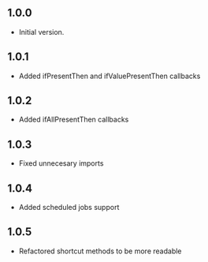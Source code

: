 ## 1.0.0

- Initial version.

## 1.0.1

- Added ifPresentThen and ifValuePresentThen callbacks

## 1.0.2

- Added ifAllPresentThen callbacks

## 1.0.3

- Fixed unnecesary imports

## 1.0.4

- Added scheduled jobs support

## 1.0.5

- Refactored shortcut methods to be more readable